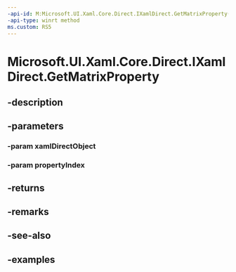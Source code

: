 ```yaml
---
-api-id: M:Microsoft.UI.Xaml.Core.Direct.IXamlDirect.GetMatrixProperty(Microsoft.UI.Xaml.Core.Direct.XamlDirectObject,Microsoft.UI.Xaml.Core.Direct.XamlPropertyIndex)
-api-type: winrt method
ms.custom: RS5
---
```


<!-- Method syntax.
public Matrix IXamlDirect.GetMatrixProperty(XamlDirectObject xamlDirectObject, XamlPropertyIndex propertyIndex)
-->

# Microsoft.UI.Xaml.Core.Direct.IXamlDirect.GetMatrixProperty

## -description

## -parameters
### -param xamlDirectObject

### -param propertyIndex

## -returns

## -remarks

## -see-also

## -examples

